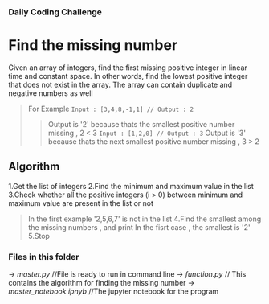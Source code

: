 ### Daily Coding Challenge

# Find the missing number

Given an array of integers, find the first missing positive integer in linear time and constant space.
In other words, find the lowest positive integer that does not exist in the array.
The array can contain duplicate and negative numbers as well


>For Example
>	`
>	Input : [3,4,8,-1,1] // Output : 2
>	`
>>	Output is '2' because thats the smallest positive number missing , 2 < 3
>	`
>	Input : [1,2,0] // Output : 3
>	`
>>	Output is '3' because thats the next smallest positive number missing , 3 > 2
>	 

## Algorithm

1.Get the list of integers
2.Find the minimum and maximum value in the list
3.Check whether all the positive integers (i > 0) between minimum and maximum value are present in the list or not
> In the first example '2,5,6,7' is not in the list 
4.Find the smallest among the missing numbers , and print
> In the fisrt case , the smallest is '2'
5.Stop

### Files in this folder

-> _master.py_ //File is ready to run in command line
-> _function.py_ // This contains the algorithm for finding the missing number
-> *master_notebook.ipnyb* //The jupyter notebook for the program
